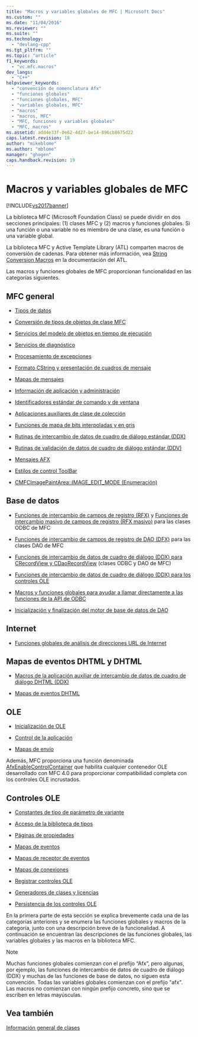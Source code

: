 ```yaml
---
title: "Macros y variables globales de MFC | Microsoft Docs"
ms.custom: ""
ms.date: "11/04/2016"
ms.reviewer: ""
ms.suite: ""
ms.technology: 
  - "devlang-cpp"
ms.tgt_pltfrm: ""
ms.topic: "article"
f1_keywords: 
  - "vc.mfc.macros"
dev_langs: 
  - "C++"
helpviewer_keywords: 
  - "convención de nomenclatura Afx"
  - "funciones globales"
  - "funciones globales, MFC"
  - "variables globales, MFC"
  - "macros"
  - "macros, MFC"
  - "MFC, funciones y variables globales"
  - "MFC, macros"
ms.assetid: add4e33f-0e62-4d27-be14-896cb8675d22
caps.latest.revision: 18
author: "mikeblome"
ms.author: "mblome"
manager: "ghogen"
caps.handback.revision: 19
---
```

# Macros y variables globales de MFC
[!INCLUDE[vs2017banner](../../assembler/inline/includes/vs2017banner.md)]

La biblioteca MFC \(Microsoft Foundation Class\) se puede dividir en dos secciones principales: \(1\) clases MFC y \(2\) macros y funciones globales.  Si una función o una variable no es miembro de una clase, es una función o una variable global.  
  
 La biblioteca MFC y Active Template Library \(ATL\) comparten macros de conversión de cadenas.  Para obtener más información, vea [String Conversion Macros](../../atl/reference/string-conversion-macros.md) en la documentación del ATL.  
  
 Las macros y funciones globales de MFC proporcionan funcionalidad en las categorías siguientes.  
  
## MFC general  
  
-   [Tipos de datos](../../mfc/reference/data-types-mfc.md)  
  
-   [Conversión de tipos de objetos de clase MFC](../../mfc/reference/type-casting-of-mfc-class-objects.md)  
  
-   [Servicios del modelo de objetos en tiempo de ejecución](../../mfc/reference/run-time-object-model-services.md)  
  
-   [Servicios de diagnóstico](../../mfc/reference/diagnostic-services.md)  
  
-   [Procesamiento de excepciones](../../mfc/reference/exception-processing.md)  
  
-   [Formato CString y presentación de cuadros de mensaje](../../mfc/reference/cstring-formatting-and-message-box-display.md)  
  
-   [Mapas de mensajes](../../mfc/reference/message-map-macros-mfc.md)  
  
-   [Información de aplicación y administración](../../mfc/reference/application-information-and-management.md)  
  
-   [Identificadores estándar de comando y de ventana](../../mfc/reference/standard-command-and-window-ids.md)  
  
-   [Aplicaciones auxiliares de clase de colección](../../mfc/reference/collection-class-helpers.md)  
  
-   [Funciones de mapa de bits interpoladas y en gris](../../mfc/reference/gray-and-dithered-bitmap-functions.md)  
  
-   [Rutinas de intercambio de datos de cuadro de diálogo estándar \(DDX\)](../../mfc/reference/standard-dialog-data-exchange-routines.md)  
  
-   [Rutinas de validación de datos de cuadro de diálogo estándar \(DDV\)](../../mfc/reference/standard-dialog-data-validation-routines.md)  
  
-   [Mensajes AFX](../../mfc/reference/afx-messages.md)  
  
-   [Estilos de control ToolBar](../../mfc/reference/toolbar-control-styles.md)  
  
-   [CMFCImagePaintArea::IMAGE\_EDIT\_MODE \(Enumeración\)](../../mfc/reference/cmfcimagepaintarea-image-edit-mode-enumeration.md)  
  
## Base de datos  
  
-   [Funciones de intercambio de campos de registro \(RFX\)](../../mfc/reference/record-field-exchange-functions.md) y [Funciones de intercambio masivo de campos de registro \(RFX masivo\)](../../mfc/reference/record-field-exchange-functions.md) para las clases ODBC de MFC  
  
-   [Funciones de intercambio de campos de registro de DAO \(DFX\)](../../mfc/reference/record-field-exchange-functions.md) para las clases DAO de MFC  
  
-   [Funciones de intercambio de datos de cuadro de diálogo \(DDX\) para CRecordView y CDaoRecordView](../../mfc/reference/dialog-data-exchange-functions-for-crecordview-and-cdaorecordview.md) \(clases ODBC y DAO de MFC\)  
  
-   [Funciones de intercambio de datos de cuadro de diálogo \(DDX\) para los controles OLE](../../mfc/reference/dialog-data-exchange-functions-for-ole-controls.md)  
  
-   [Macros y funciones globales para ayudar a llamar directamente a las funciones de la API de ODBC](../../mfc/reference/database-macros-and-globals.md)  
  
-   [Inicialización y finalización del motor de base de datos de DAO](../../mfc/reference/dao-database-engine-initialization-and-termination.md)  
  
## Internet  
  
-   [Funciones globales de análisis de direcciones URL de Internet](../../mfc/reference/internet-url-parsing-globals.md)  
  
## Mapas de eventos DHTML y DHTML  
  
-   [Macros de la aplicación auxiliar de intercambio de datos de cuadro de diálogo DHTML \(DDX\)](../../mfc/reference/ddx-dhtml-helper-macros.md)  
  
-   [Mapas de eventos DHTML](../../mfc/reference/dhtml-event-maps.md)  
  
## OLE  
  
-   [Inicialización de OLE](../../mfc/reference/ole-initialization.md)  
  
-   [Control de la aplicación](../../mfc/reference/application-control.md)  
  
-   [Mapas de envío](../../mfc/reference/dispatch-maps.md)  
  
 Además, MFC proporciona una función denominada [AfxEnableControlContainer](../Topic/AfxEnableControlContainer.md) que habilita cualquier contenedor OLE desarrollado con MFC 4.0 para proporcionar compatibilidad completa con los controles OLE incrustados.  
  
## Controles OLE  
  
-   [Constantes de tipo de parámetro de variante](../../mfc/reference/variant-parameter-type-constants.md)  
  
-   [Acceso de la biblioteca de tipos](../../mfc/reference/type-library-access.md)  
  
-   [Páginas de propiedades](../../mfc/reference/property-pages-mfc.md)  
  
-   [Mapas de eventos](../../mfc/reference/event-maps.md)  
  
-   [Mapas de receptor de eventos](../../mfc/reference/event-sink-maps.md)  
  
-   [Mapas de conexiones](../../mfc/reference/connection-maps.md)  
  
-   [Registrar controles OLE](../../mfc/reference/registering-ole-controls.md)  
  
-   [Generadores de clases y licencias](../../mfc/reference/class-factories-and-licensing.md)  
  
-   [Persistencia de los controles OLE](../../mfc/reference/persistence-of-ole-controls.md)  
  
 En la primera parte de esta sección se explica brevemente cada una de las categorías anteriores y se enumera las funciones globales y macros de la categoría, junto con una descripción breve de la funcionalidad.  A continuación se encuentran las descripciones de las funciones globales, las variables globales y las macros en la biblioteca MFC.  
  
> [!NOTE]
>  Muchas funciones globales comienzan con el prefijo “Afx”, pero algunas, por ejemplo, las funciones de intercambio de datos de cuadro de diálogo \(DDX\) y muchas de las funciones de base de datos, no siguen esta convención.  Todas las variables globales comienzan con el prefijo "afx".  Las macros no comienzan con ningún prefijo concreto, sino que se escriben en letras mayúsculas.  
  
## Vea también  
 [Información general de clases](../../mfc/class-library-overview.md)